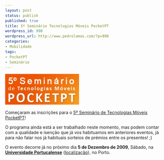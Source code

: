 ```yaml
---
layout: post
status: publish
published: true
title: 5º Seminário Tecnologias Móveis PocketPT
wordpress_id: 998
wordpress_url: http://www.pedrolamas.com/?p=998
categories:
- Mobilidade
tags:
- PocketPT
- Seminário
---
```

[![5º Seminário Tecnologias Móveis PocketPT](/wp-content/uploads/2009/11/5º-Seminário-Tecnologias-Móveis-PocketPT.jpg "5º Seminário Tecnologias Móveis PocketPT")](http://www.mtechseminar.com/mtech5/index.htm)

Começaram as inscrições para o [5º Seminário de Tecnologias Móveis PocketPT](http://www.mtechseminar.com/mtech5/index.htm)!

O programa ainda está a ser trabalhado neste momento, mas podem contar com a qualidade e isenção que já vos habituamos em anteriores eventos, já para não falar nos já habituais sorteios de prémios entre os presentes! ;)

O evento decorre já no próximo dia **5 de Dezembro de 2009**, Sábado, na **[Universidade Portucalense](http://www.uportu.pt/)** ([localização](http://www.uportu.pt/site-scripts/contacto_localizacao.asp)), no Porto.
